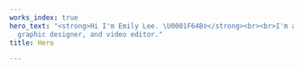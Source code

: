 ```yaml
---
works_index: true
hero_text: "<strong>Hi I'm Emily Lee. \U0001F64B‍♀️</strong><br><br>I'm a web developer,
  graphic designer, and video editor."
title: Hero

---
```

<Hero :text="$page.frontmatter.hero_text" />
<WorksList />